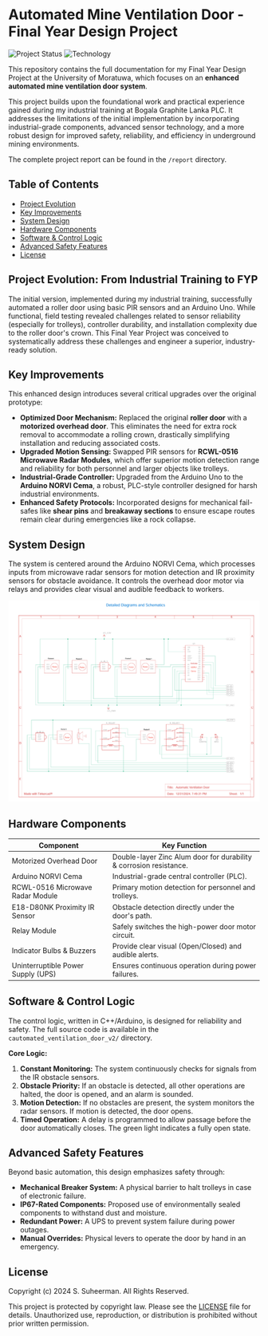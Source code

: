 # Automated Mine Ventilation Door - Final Year Design Project

![Project Status](https://img.shields.io/badge/status-design_complete-blue) ![Technology](https://img.shields.io/badge/platform-Arduino%20(Industrial)-orange)

This repository contains the full documentation for my Final Year Design Project at the University of Moratuwa, which focuses on an **enhanced automated mine ventilation door system**.

This project builds upon the foundational work and practical experience gained during my industrial training at Bogala Graphite Lanka PLC. It addresses the limitations of the initial implementation by incorporating industrial-grade components, advanced sensor technology, and a more robust design for improved safety, reliability, and efficiency in underground mining environments.

The complete project report can be found in the `/report` directory.

## Table of Contents
- [Project Evolution](#project-evolution-from-industrial-training-to-fyp)
- [Key Improvements](#key-improvements)
- [System Design](#system-design)
- [Hardware Components](#hardware-components)
- [Software & Control Logic](#software--control-logic)
- [Advanced Safety Features](#advanced-safety-features)
- [License](#license)

## Project Evolution: From Industrial Training to FYP
The initial version, implemented during my industrial training, successfully automated a roller door using basic PIR sensors and an Arduino Uno. While functional, field testing revealed challenges related to sensor reliability (especially for trolleys), controller durability, and installation complexity due to the roller door's crown. This Final Year Project was conceived to systematically address these challenges and engineer a superior, industry-ready solution.

## Key Improvements
This enhanced design introduces several critical upgrades over the original prototype:
- **Optimized Door Mechanism:** Replaced the original **roller door** with a **motorized overhead door**. This eliminates the need for extra rock removal to accommodate a rolling crown, drastically simplifying installation and reducing associated costs.
- **Upgraded Motion Sensing:** Swapped PIR sensors for **RCWL-0516 Microwave Radar Modules**, which offer superior motion detection range and reliability for both personnel and larger objects like trolleys.
- **Industrial-Grade Controller:** Upgraded from the Arduino Uno to the **Arduino NORVI Cema**, a robust, PLC-style controller designed for harsh industrial environments.
- **Enhanced Safety Protocols:** Incorporated designs for mechanical fail-safes like **shear pins** and **breakaway sections** to ensure escape routes remain clear during emergencies like a rock collapse.

## System Design
The system is centered around the Arduino NORVI Cema, which processes inputs from microwave radar sensors for motion detection and IR proximity sensors for obstacle avoidance. It controls the overhead door motor via relays and provides clear visual and audible feedback to workers.

![System Schematic](diagrams/system_schematic.png)

## Hardware Components

| Component                       | Key Function                                          |
| ------------------------------- | ----------------------------------------------------- |
| Motorized Overhead Door         | Double-layer Zinc Alum door for durability & corrosion resistance. |
| Arduino NORVI Cema              | Industrial-grade central controller (PLC).            |
| RCWL-0516 Microwave Radar Module| Primary motion detection for personnel and trolleys.  |
| E18-D80NK Proximity IR Sensor   | Obstacle detection directly under the door's path.    |
| Relay Module                    | Safely switches the high-power door motor circuit.    |
| Indicator Bulbs & Buzzers       | Provide clear visual (Open/Closed) and audible alerts. |
| Uninterruptible Power Supply (UPS)| Ensures continuous operation during power failures.   |

## Software & Control Logic
The control logic, written in C++/Arduino, is designed for reliability and safety. The full source code is available in the `cautomated_ventilation_door_v2/` directory.

**Core Logic:**
1.  **Constant Monitoring:** The system continuously checks for signals from the IR obstacle sensors.
2.  **Obstacle Priority:** If an obstacle is detected, all other operations are halted, the door is opened, and an alarm is sounded.
3.  **Motion Detection:** If no obstacles are present, the system monitors the radar sensors. If motion is detected, the door opens.
4.  **Timed Operation:** A delay is programmed to allow passage before the door automatically closes. The green light indicates a fully open state.

## Advanced Safety Features
Beyond basic automation, this design emphasizes safety through:
- **Mechanical Breaker System:** A physical barrier to halt trolleys in case of electronic failure.
- **IP67-Rated Components:** Proposed use of environmentally sealed components to withstand dust and moisture.
- **Redundant Power:** A UPS to prevent system failure during power outages.
- **Manual Overrides:** Physical levers to operate the door by hand in an emergency.

## License
Copyright (c) 2024 S. Suheerman. All Rights Reserved.

This project is protected by copyright law. Please see the [LICENSE](LICENSE) file for details. Unauthorized use, reproduction, or distribution is prohibited without prior written permission.
